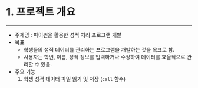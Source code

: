 # 1. 프로젝트 개요
---
+ 주제명 : 파이썬을 활용한 성적 처리 프로그램 개발
+ 목표
  + 학생들의 성적 데이터를 관리하는 프로그램을 개발하는 것을 목표로 함.
  + 사용자는 학번, 이름, 성적 정보를 입력하거나 수정하여 데이터를 효율적으로 관리할 수 있음.
+ 주요 기능
  1. 학생 성적 데이터 파일 읽기 및 저장 (`call` 함수)
